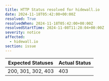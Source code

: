 ```yaml
---
title: HTTP Status resolved for hidewall.io
date: 2024-11-18T05:42:00+00:00Z
resolved: True
resolvedWhen: 2024-11-18T05:42:00+00:00Z
resolvedStartTime: 2024-11-08T11:28:04+00:00Z
severity: notice
affected:
  - hidewall.io
section: issue
---
```


| Expected Statuses | Actual Status  |
|-------------------|----------------|
| 200, 301, 302, 403 | 403 |
